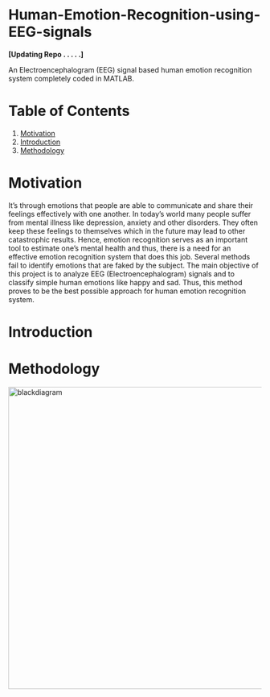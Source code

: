 # Human-Emotion-Recognition-using-EEG-signals

**[Updating Repo . . . . .]**

An Electroencephalogram (EEG) signal based human emotion recognition system completely coded in MATLAB. 

# Table of Contents

1. [Motivation](#motivation)  
2. [Introduction](#introduction)
3. [Methodology](#methodology)

# Motivation

It’s through emotions that people are able to communicate and share their feelings effectively with one another. In today’s world many people suffer from mental illness like depression, anxiety and other disorders. They often keep these feelings to themselves which in the future may lead to other catastrophic results. Hence, emotion recognition serves as an important tool to estimate one’s mental health and thus, there is a need for an effective emotion recognition system that does this job. Several methods fail to identify emotions that are faked by the subject. The main objective of this project is to analyze EEG (Electroencephalogram) signals and to classify simple human emotions like happy and sad. Thus, this method proves to be the best possible approach for human emotion recognition system.


# Introduction





# Methodology

<img src="Images/blockdiagram.png" alt="blackdiagram" height="600"/>


